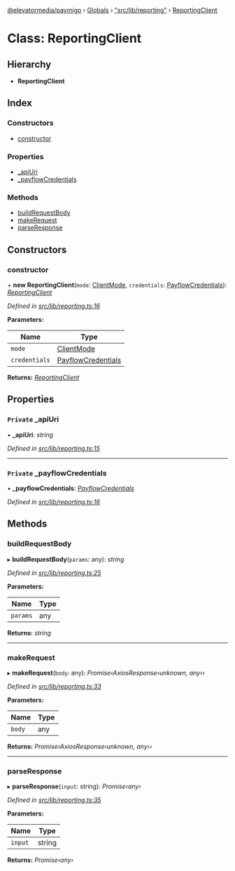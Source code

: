 [@elevatormedia/paymigo](../README.md) › [Globals](../globals.md) › ["src/lib/reporting"](../modules/_src_lib_reporting_.md) › [ReportingClient](_src_lib_reporting_.reportingclient.md)

# Class: ReportingClient

## Hierarchy

-   **ReportingClient**

## Index

### Constructors

-   [constructor](_src_lib_reporting_.reportingclient.md#constructor)

### Properties

-   [\_apiUri](_src_lib_reporting_.reportingclient.md#private-_apiuri)
-   [\_payflowCredentials](_src_lib_reporting_.reportingclient.md#private-_payflowcredentials)

### Methods

-   [buildRequestBody](_src_lib_reporting_.reportingclient.md#buildrequestbody)
-   [makeRequest](_src_lib_reporting_.reportingclient.md#makerequest)
-   [parseResponse](_src_lib_reporting_.reportingclient.md#parseresponse)

## Constructors

### constructor

\+ **new ReportingClient**(`mode`: [ClientMode](../modules/_src_types_client_.md#clientmode), `credentials`: [PayflowCredentials](../modules/_src_types_client_.md#payflowcredentials)): _[ReportingClient](_src_lib_reporting_.reportingclient.md)_

_Defined in [src/lib/reporting.ts:16](https://github.com/ELEVATORmedia/paymigo/blob/c28bc6c/src/lib/reporting.ts#L16)_

**Parameters:**

| Name          | Type                                                                      |
| ------------- | ------------------------------------------------------------------------- |
| `mode`        | [ClientMode](../modules/_src_types_client_.md#clientmode)                 |
| `credentials` | [PayflowCredentials](../modules/_src_types_client_.md#payflowcredentials) |

**Returns:** _[ReportingClient](_src_lib_reporting_.reportingclient.md)_

## Properties

### `Private` \_apiUri

• **\_apiUri**: _string_

_Defined in [src/lib/reporting.ts:15](https://github.com/ELEVATORmedia/paymigo/blob/c28bc6c/src/lib/reporting.ts#L15)_

---

### `Private` \_payflowCredentials

• **\_payflowCredentials**: _[PayflowCredentials](../modules/_src_types_client_.md#payflowcredentials)_

_Defined in [src/lib/reporting.ts:16](https://github.com/ELEVATORmedia/paymigo/blob/c28bc6c/src/lib/reporting.ts#L16)_

## Methods

### buildRequestBody

▸ **buildRequestBody**(`params`: any): _string_

_Defined in [src/lib/reporting.ts:25](https://github.com/ELEVATORmedia/paymigo/blob/c28bc6c/src/lib/reporting.ts#L25)_

**Parameters:**

| Name     | Type |
| -------- | ---- |
| `params` | any  |

**Returns:** _string_

---

### makeRequest

▸ **makeRequest**(`body`: any): _Promise‹AxiosResponse‹unknown, any››_

_Defined in [src/lib/reporting.ts:33](https://github.com/ELEVATORmedia/paymigo/blob/c28bc6c/src/lib/reporting.ts#L33)_

**Parameters:**

| Name   | Type |
| ------ | ---- |
| `body` | any  |

**Returns:** _Promise‹AxiosResponse‹unknown, any››_

---

### parseResponse

▸ **parseResponse**(`input`: string): _Promise‹any›_

_Defined in [src/lib/reporting.ts:35](https://github.com/ELEVATORmedia/paymigo/blob/c28bc6c/src/lib/reporting.ts#L35)_

**Parameters:**

| Name    | Type   |
| ------- | ------ |
| `input` | string |

**Returns:** _Promise‹any›_
